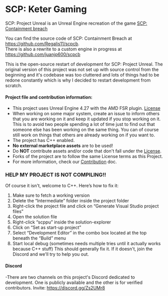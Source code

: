 # SCP: Keter Gaming
 SCP: Project Unreal is an Unreal Engine recreation of the game [SCP: Containment breach](http://scpcbgame.com/)
 
 You can find the source code of SCP: Containment Breach at https://github.com/Regalis11/scpcb.   
 There is also a rewrite to a custom engine in progress at https://github.com/juanjp600/scpcb

This is the open-source restart of development for SCP: Project Unreal.
The original version of this project was not set up with source control from the beginning and it's codebase was too cluttered and lots of things had to be redone constantly which is why I decided to restart development from scratch.

#### Project file and contribution information:
- This project uses Unreal Engine 4.27 with the AMD FSR plugin. [License](https://github.com/RadioArtz/scp-project-unreal/blob/main/Plugins/FSR/license.txt)
- When working on some major system, create an issue to inform others that you are working on it and keep it updated if you stop working on it. This is to avoid two people spending a lot of time just to find out that someone else has been working on the same thing. You can of course still work on things that others are already working on if you want to.
- The project has C++ enabled.
- **No external marketplace assets** are to be used!
- Do **NOT** contribute assets and/or code that don't fall under the [License](https://github.com/RadioArtz/scp-project-unreal/blob/main/License.txt).
- Forks of the project are to follow the same License terms as this Project.
- For more information, check our [Contribution](https://github.com/RadioArtz/scp-project-unreal/blob/main/CONTRIBUTING.md) doc.


 
### HELP MY PROJECT IS NOT COMPILING!!
Of course it isn't, welcome to C++. Here’s how to fix it:
1.    Make sure to fetch a working version
2.    Delete the “Intermediate” folder inside the project folder
3.    Right-click the project file and click on “Generate Visual Studio project files”
4.    Open the solution file
5.    Right-click “scppu” inside the solution-explorer
6.    Click on “Set as start-up project”
7.    Select “Development Editor” in the combo box located at the top beneath the “Build” menu
8.    Start local debug (sometimes needs multiple tries until it actually works because C++ stuff) 
This should generally fix it. If it doesn't, join the Discord and we'll try to help you out.


#### Discord
-There are two channels on this project's Discord dedicated to development. One is publicly available and the other is for verified contributors.
Invite:
https://discord.gg/Zs2UMr8
